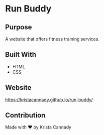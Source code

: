# Run Buddy

## Purpose
A website that offers fitness training services.

## Built With
* HTML
* CSS

## Website
https://kristacannady.github.io/run-buddy/

## Contribution
Made with ❤️ by Krista Cannady
